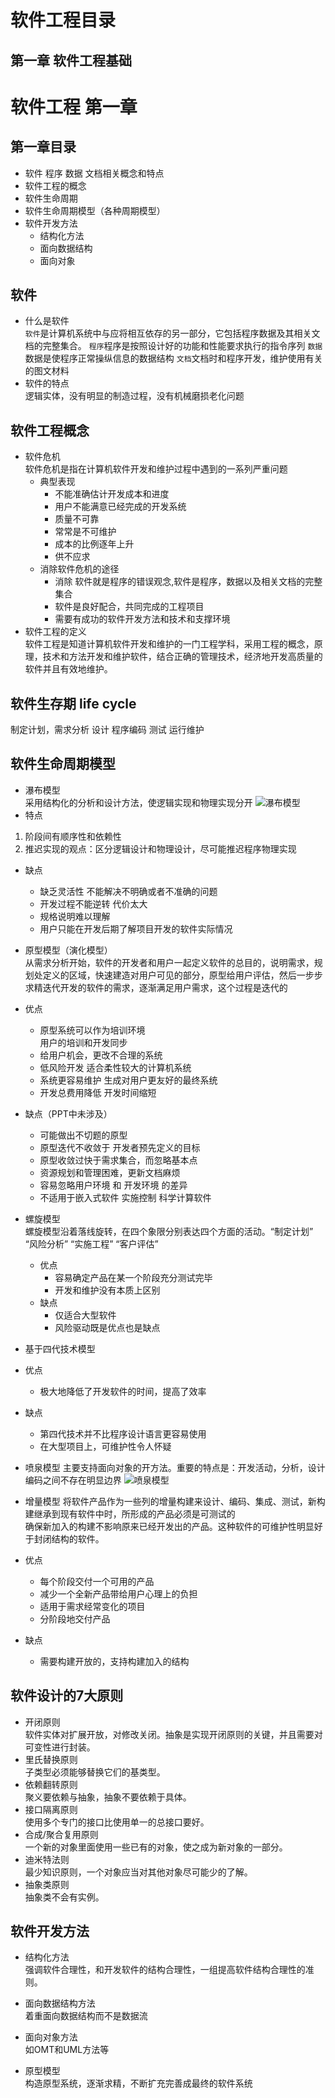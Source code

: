 # 软件工程目录
## 第一章 软件工程基础
# 软件工程 第一章

## 第一章目录
- 软件 程序 数据 文档相关概念和特点
- 软件工程的概念
- 软件生命周期
- 软件生命周期模型（各种周期模型）
- 软件开发方法
    - 结构化方法
    - 面向数据结构
    - 面向对象

## 软件
- 什么是软件<br>
``软件``是计算机系统中与应将相互依存的另一部分，它包括程序数据及其相关文档的完整集合。
``程序``程序是按照设计好的功能和性能要求执行的指令序列
``数据``数据是使程序正常操纵信息的数据结构
``文档``文档时和程序开发，维护使用有关的图文材料
- 软件的特点<br>
逻辑实体，没有明显的制造过程，没有机械磨损老化问题
## 软件工程概念
- 软件危机<br>
软件危机是指在计算机软件开发和维护过程中遇到的一系列严重问题
    - 典型表现
        - 不能准确估计开发成本和进度
        - 用户不能满意已经完成的开发系统
        - 质量不可靠
        - 常常是不可维护
        - 成本的比例逐年上升
        - 供不应求 
    - 消除软件危机的途径
        - 消除 软件就是程序的错误观念,软件是程序，数据以及相关文档的完整集合
        - 软件是良好配合，共同完成的工程项目
        - 需要有成功的软件开发方法和技术和支撑环境
- 软件工程的定义<br>
软件工程是知道计算机软件开发和维护的一门工程学科，采用工程的概念，原理，技术和方法开发和维护软件，结合正确的管理技术，经济地开发高质量的软件并且有效地维护。

## 软件生存期 life cycle
制定计划，需求分析 设计 程序编码 测试 运行维护

## 软件生命周期模型
- 瀑布模型<br>
采用结构化的分析和设计方法，使逻辑实现和物理实现分开
![瀑布模型](https://upload-images.jianshu.io/upload_images/4714178-cc9ee1da3042fe63.png?imageMogr2/auto-orient/strip%7CimageView2/2/w/1240)
- 特点<br>
1. 阶段间有顺序性和依赖性
2. 推迟实现的观点：区分逻辑设计和物理设计，尽可能推迟程序物理实现
- 缺点
    - 缺乏灵活性 不能解决不明确或者不准确的问题
    - 开发过程不能逆转 代价太大
    - 规格说明难以理解
    - 用户只能在开发后期了解项目开发的软件实际情况
- 原型模型（演化模型）<br>
从需求分析开始，软件的开发者和用户一起定义软件的总目的，说明需求，规划处定义的区域，快速建造对用户可见的部分，原型给用户评估，然后一步步求精迭代开发的软件的需求，逐渐满足用户需求，这个过程是迭代的<br>
- 优点
    - 原型系统可以作为培训环境<br>
    用户的培训和开发同步
    - 给用户机会，更改不合理的系统
    - 低风险开发 适合柔性较大的计算机系统
    - 系统更容易维护 生成对用户更友好的最终系统
    - 开发总费用降低 开发时间缩短
- 缺点（PPT中未涉及）
    - 可能做出不切题的原型
    - 原型迭代不收敛于 开发者预先定义的目标
    - 原型收敛过快于需求集合，而忽略基本点
    - 资源规划和管理困难，更新文档麻烦
    - 容易忽略用户环境 和 开发环境 的差异
    - 不适用于嵌入式软件 实施控制 科学计算软件
- 螺旋模型<br>
螺旋模型沿着落线旋转，在四个象限分别表达四个方面的活动。“制定计划” “风险分析” “实施工程” “客户评估”
    - 优点
        - 容易确定产品在某一个阶段充分测试完毕
        - 开发和维护没有本质上区别
    - 缺点
        - 仅适合大型软件
        - 风险驱动既是优点也是缺点
- 基于四代技术模型
- 优点
    - 极大地降低了开发软件的时间，提高了效率
- 缺点
    - 第四代技术并不比程序设计语言更容易使用
    - 在大型项目上，可维护性令人怀疑
- 喷泉模型
主要支持面向对象的开方法。重要的特点是：开发活动，分析，设计编码之间不存在明显边界
![喷泉模型](https://upload-images.jianshu.io/upload_images/4714178-20f6972a0e165eda.png?imageMogr2/auto-orient/strip%7CimageView2/2/w/1240)

- 增量模型
将软件产品作为一些列的增量构建来设计、编码、集成、测试，新构建继承到现有软件中时，所形成的产品必须是可测试的<br>
确保新加入的构建不影响原来已经开发出的产品。这种软件的可维护性明显好于封闭结构的软件。
- 优点
    - 每个阶段交付一个可用的产品
    - 减少一个全新产品带给用户心理上的负担
    - 适用于需求经常变化的项目 
    - 分阶段地交付产品
- 缺点
    - 需要构建开放的，支持构建加入的结构

## 软件设计的7大原则
- 开闭原则<br>
软件实体对扩展开放，对修改关闭。抽象是实现开闭原则的关键，并且需要对可变性进行封装。
- 里氏替换原则<br>
子类型必须能够替换它们的基类型。
- 依赖翻转原则<br>
聚义要依赖与抽象，抽象不要依赖于具体。
- 接口隔离原则<br>
使用多个专门的接口比使用单一的总接口要好。
- 合成/聚合复用原则<br>
一个新的对象里面使用一些已有的对象，使之成为新对象的一部分。
- 迪米特法则<br>
最少知识原则，一个对象应当对其他对象尽可能少的了解。
- 抽象类原则<br>
抽象类不会有实例。
## 软件开发方法
- 结构化方法<br>
强调软件合理性，和开发软件的结构合理性，一组提高软件结构合理性的准则。

- 面向数据结构方法<br>
着重面向数据结构而不是数据流
- 面向对象方法<br>
如OMT和UML方法等
- 原型模型<br>
构造原型系统，逐渐求精，不断扩充完善成最终的软件系统
